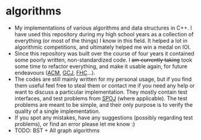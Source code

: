 # algorithms
- My implementations of various algorithms and data structures in C++. I have used this repository during my high school years as a collection of everything (or most of the things) I know in this field. It helped a lot in algorithmic competitions, and ultimately helped me win a medal on IOI. 
- Since this repository was built over the course of four years it contained some poorly written, non-standardized code. I ~~am currently taking~~ took some time to refactor everything, and make it usable again, for future endeavours ([ACM](https://icpc.baylor.edu/), [GCJ](https://code.google.com/codejam), [FHC](https://www.facebook.com/hackercup/)...).
- The codes are still mainly written for my personal usage, but if you find them useful feel free to steal them or contact me if you need any help or want to discuss a particular implementation. They mostly contain test interfaces, and test problems from [SPOJ](spoj.com) (where applicable). The test problems are meant to be simple, and their only purpose is to verify the quality of a single implementation.
- If you spot any mistakes, have any suggestions (possibly regarding test problems), or find an error please let me know :) 
- TODO: BST + All graph algorithms
